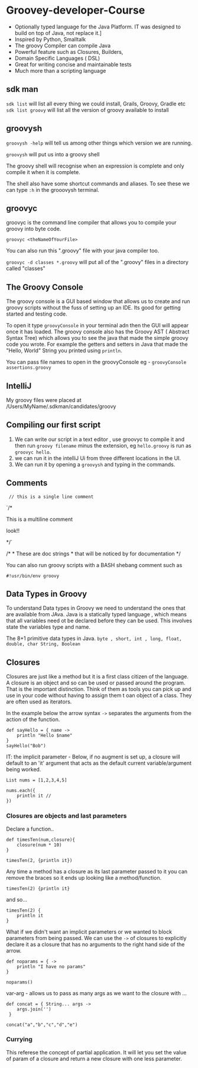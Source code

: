 # Groovey-developer-Course


- Optionally typed language for the Java Platform. IT was designed to build on top of Java, not replace it.]
- Inspired by Python, Smalltalk
- The groovy Compiler can compile Java
- Powerful feature such as Closures, Builders,
- Domain Specific Languages ( DSL)
- Great for writing concise and maintainable tests  
- Much more than a scripting language

## sdk man

`sdk list` will list all every thing we could install, Grails, Groovy, Gradle etc  
`sdk list groovy` will list all the version of groovy available to install 

## groovysh

`groovysh -help` will tell us among other things which version we are running.

`groovysh` will put us into a groovy shell

The groovy shell will recognise when an expression is complete and only compile it when it is complete.

The shell also have some shortcut commands and aliases. To see these we can 
type `:h` in the grooovysh terminal.

## groovyc

groovyc is the command line compiler that allows you to compile your groovy into byte code.

`groovyc <theNameOfYourFile>`

You can also run this ".groovy" file with your java compiler too.

`groovyc -d classes *.groovy` will put all of the ".groovy" files in a directory called "classes"

## The Groovy Console

The groovy console is a GUI based window that allows us to create and run groovy scripts without the fuss of setting up an IDE. Its good for getting started and testing code. 

To open it type `groovyConsole` in your terminal adn then the GUI will appear once it has loaded. The groovy console also has the Groovy AST ( Abstract Syntax Tree) which allows you to see the java that made the simple groovy code you wrote. For example the getters and setters in Java that made the "Hello, World" String you printed using `println`.

You can pass file names to open in the groovyConsole eg - `groovyConsole assertions.groovy` 


## IntelliJ

My groovy files were placed at /Users/MyName/.sdkman/candidates/groovy

## Compiling our first script

1. We can write our script in a text editor , use groovyc to compile it and then run `groovy filename` minus the extension, eg `hello.groovy` is run as `groovyc hello`.
2. we can run it in the intelliJ Ui from three different locations in the UI.
3. We can run it by opening a `groovysh` and typing in the commands.


## Comments

` // this is a single line comment`

`/*

This is a multiline comment

look!!

*/`

/*
\* These are doc strings
\* that will be noticed by for documentation
*/

You can also run groovy scripts with a BASH shebang comment such as 

`#!usr/bin/env groovy`

## Data Types in Groovy

To understand Data types in Groovy we need to understand the ones that are available from JAva. Java is a statically typed language , which means that all variables need ot be declared before they can be used. 
This involves state the variables type and name. 

The 8+1 primitive data types in Java. `byte , short, int , long, float, double, char String, Boolean` 

## Closures
Closures are just like a method but it is a first class citizen of the language. A closure is an object and so can be used or passed around the program. That is the important distinction. Think of them as tools you can pick up and use in your code without having to assign them t oan object of a class. They are often used as iterators.

In the example below the arrow syntax ```->``` separates the arguments from the action of the function.

```
def sayHello = { name -> 
    println "Hello $name"
}
sayHello("Bob") 
```

IT: the implicit parameter - Below, if no augment is set up, a closure will default to an 'it' argument that acts as the default current variable/argument being worked.

```
List nums = [1,2,3,4,5]

nums.each({ 
    println it //  
})
```

### Closures are objects and last parameters

Declare a function..

```
def timesTen(num,closure){
    closure(num * 10)
}

timesTen(2, {println it})
```
Any time a method has a closure as its last parameter passed to it you can remove the braces so it ends up looking like a method/function.
```
timesTen(2) {println it}
``` 

and so...
```
timesTen(2) {
    println it
}
```

What if we didn't want an implicit parameters or we wanted to block parameters from being passed.
We can use the ```->``` of closures to explicitly declare it as a closure that has no arguments to the right hand side of the arrow.

```
def noparams = { ->
    println "I have no params"
}

noparams()
```

var-arg - allows us to pass as many args as we want to the closure with ...

```
def concat = { String... args ->
    args.join('')
 }
 
concat("a","b","c","d","e")
```

### Currying 

This referese the concept of partial application. It will let you set the value of param of a closure and return a new closure with one less parameter. 
